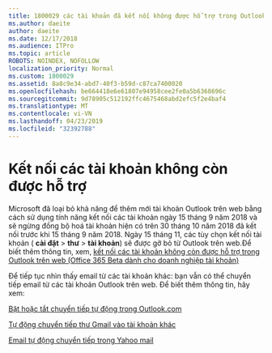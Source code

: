 ```yaml
---
title: 1800029 các tài khoản đã kết nối không được hỗ trợ trong Outlook trên web
ms.author: daeite
author: daeite
ms.date: 12/17/2018
ms.audience: ITPro
ms.topic: article
ROBOTS: NOINDEX, NOFOLLOW
localization_priority: Normal
ms.custom: 1800029
ms.assetid: 8a8c9e34-abd7-40f3-b59d-c87ca7400020
ms.openlocfilehash: be664418e6e61807e94958cee2fe0a5b6368696c
ms.sourcegitcommit: 9d78905c512192ffc4675468abd2efc5f2e4baf4
ms.translationtype: MT
ms.contentlocale: vi-VN
ms.lasthandoff: 04/23/2019
ms.locfileid: "32392788"
---
```

# <a name="connected-accounts-are-no-longer-supported"></a>Kết nối các tài khoản không còn được hỗ trợ

Microsoft đã loại bỏ khả năng để thêm mới tài khoản Outlook trên web bằng cách sử dụng tính năng kết nối các tài khoản ngày 15 tháng 9 năm 2018 và sẽ ngừng đồng bộ hoá tài khoản hiện có trên 30 tháng 10 năm 2018 đã kết nối trước khi 15 tháng 9 năm 2018. Ngày 15 tháng 11, các tùy chọn kết nối tài khoản ( **cài đặt** \> **thư** \> **tài khoản**) sẽ được gỡ bỏ từ Outlook trên web.Để biết thêm thông tin, xem, [kết nối các tài khoản không còn được hỗ trợ trong Outlook trên web (Office 365 Beta dành cho doanh nghiệp tài khoản)](https://support.office.com/article/Connected-accounts-is-no-longer-supported-in-Outlook-on-the-web-Office-365-for-business-accounts-5cc526bf-e928-4a99-8b9f-5e089df7d887)
  
Để tiếp tục nhìn thấy email từ các tài khoản khác: bạn vẫn có thể chuyển tiếp email từ các tài khoản Outlook trên web. Để biết thêm thông tin, hãy xem:
  
[Bật hoặc tắt chuyển tiếp tự động trong Outlook.com](https://go.microsoft.com/fwlink/?linkid=2038346)
  
[Tự động chuyển tiếp thư Gmail vào tài khoản khác](https://support.google.com/mail/answer/10957?hl=en)
  
[Email tự động chuyển tiếp trong Yahoo mail](https://help.yahoo.com/kb/SLN22028.mdl?guccounter=1)
  

